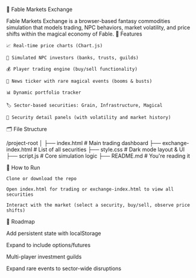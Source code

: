 📘 Fable Markets Exchange

Fable Markets Exchange is a browser-based fantasy commodities simulation that models trading, NPC behaviors, market volatility, and price shifts within the magical economy of Fable.
🔧 Features

    📈 Real-time price charts (Chart.js)

    🧠 Simulated NPC investors (banks, trusts, guilds)

    💰 Player trading engine (buy/sell functionality)

    📜 News ticker with rare magical events (booms & busts)

    📊 Dynamic portfolio tracker

    🏷️ Sector-based securities: Grain, Infrastructure, Magical

    🧾 Security detail panels (with volatility and market history)

🗂 File Structure

/project-root
│
├── index.html          # Main trading dashboard
├── exchange-index.html # List of all securities
├── style.css           # Dark mode layout & UI
├── script.js           # Core simulation logic
├── README.md           # You're reading it

🚀 How to Run

    Clone or download the repo

    Open index.html for trading or exchange-index.html to view all securities

    Interact with the market (select a security, buy/sell, observe price shifts)


🔮 Roadmap

Add persistent state with localStorage

Expand to include options/futures

Multi-player investment guilds

Expand rare events to sector-wide disruptions
